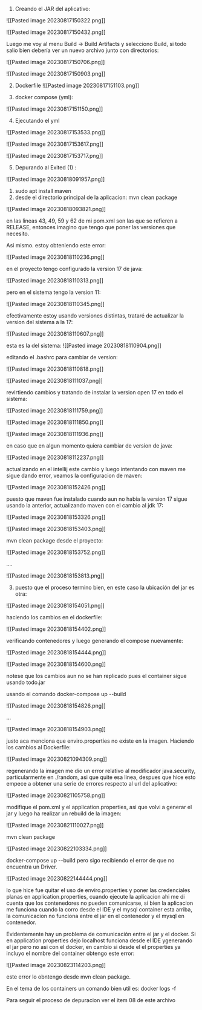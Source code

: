 1. Creando el JAR del aplicativo:

![[Pasted image 20230817150322.png]]

![[Pasted image 20230817150432.png]]

Luego me voy al menu Build -> Build Artifacts y selecciono Build, si todo salio bien debería ver un nuevo archivo junto con directorios:

![[Pasted image 20230817150706.png]]

![[Pasted image 20230817150903.png]]


2.  Dockerfile
![[Pasted image 20230817151103.png]]

3.  docker compose (yml):

![[Pasted image 20230817151150.png]]

4. Ejecutando el yml

![[Pasted image 20230817153533.png]]

![[Pasted image 20230817153617.png]]

![[Pasted image 20230817153717.png]]

5. Depurando al Exited (1) :

![[Pasted image 20230818091957.png]]

1. sudo apt install maven
2. desde el directorio principal de la aplicacion: mvn clean package

![[Pasted image 20230818093821.png]]

en las lineas 43, 49, 59 y 62 de mi pom.xml son las que se refieren a RELEASE, entonces imagino que tengo que poner las versiones que necesito.

Asi mismo. estoy obteniendo este error:

![[Pasted image 20230818110236.png]]

en el proyecto tengo configurado la version 17 de java:

![[Pasted image 20230818110313.png]]

pero en el sistema tengo la version 11:

![[Pasted image 20230818110345.png]]

efectivamente estoy usando versiones distintas, trataré de actualizar la version del sistema a la 17:

![[Pasted image 20230818110607.png]]


esta es la del sistema:
![[Pasted image 20230818110904.png]]


editando el .bashrc para cambiar de version:


![[Pasted image 20230818110818.png]]

![[Pasted image 20230818111037.png]]

revirtiendo cambios y tratando de instalar la version open 17 en todo el sistema:

![[Pasted image 20230818111759.png]]

![[Pasted image 20230818111850.png]]

![[Pasted image 20230818111936.png]]

en caso que en algun momento quiera cambiar de version de java:

![[Pasted image 20230818112237.png]]

actualizando en el intellij este cambio y luego intentando con maven me sigue dando error, veamos la configuracion de maven:

![[Pasted image 20230818152426.png]]

puesto que maven fue instalado cuando aun no había la version 17 sigue usando la anterior,  actualizando maven con el cambio al jdk 17:

![[Pasted image 20230818153326.png]]

![[Pasted image 20230818153403.png]]

mvn clean package desde el proyecto:

![[Pasted image 20230818153752.png]]

....

![[Pasted image 20230818153813.png]]

3. puesto que el proceso termino bien, en este caso la ubicación del jar es otra:

![[Pasted image 20230818154051.png]]

haciendo los cambios en el dockerfile:

![[Pasted image 20230818154402.png]]

verificando contenedores y luego generando el compose nuevamente:

![[Pasted image 20230818154444.png]]

![[Pasted image 20230818154600.png]]

notese que los cambios aun no se han replicado pues el container sigue usando todo.jar

usando el comando docker-compose up --build

![[Pasted image 20230818154826.png]]

...

![[Pasted image 20230818154903.png]]

justo aca menciona que enviro.properties no existe en la imagen. Haciendo los cambios al Dockerfile:

![[Pasted image 20230821094309.png]]

regenerando la imagen me dio un error relativo al modificador java.security, particularmente en ./random, asi que quite esa linea, despues que hice esto empece a obtener una serie de errores respecto al url del aplicativo:

![[Pasted image 20230821105758.png]]

modifique el pom.xml y el application.properties, asi que volvi a generar el jar y luego ha realizar un rebuild de la imagen:

![[Pasted image 20230821110027.png]]

mvn clean package

![[Pasted image 20230822103334.png]]

docker-compose up --build pero sigo recibiendo el error de que no encuentra un Driver.

![[Pasted image 20230822144444.png]]

lo que hice fue quitar el uso de enviro.properties y poner las credenciales planas en application.properties, cuando ejecute la aplicacion ahi me di cuenta que los contenedores no pueden comunicarse, si bien la aplicacion me funciona cuando la corro desde el IDE y el mysql container esta arriba, la comunicacion no funciona entre el jar en el contenedor y el mysql en contenedor.

Evidentemente hay un problema de comunicación entre el jar y el docker. Si en application properties dejo localhost funciona desde el IDE ygenerando el jar pero no asi con el docker, en cambio si desde el el properties ya incluyo el nombre del container obtengo este error:

![[Pasted image 20230823114203.png]]

este error lo obntengo desde mvn clean package.

En el tema de los containers un comando bien util es:
docker logs -f <nombre del container>

Para seguir el proceso de depuracion ver el item 08 de este archivo